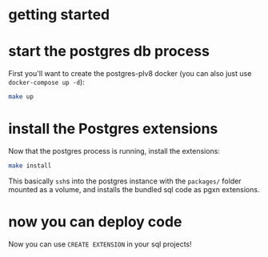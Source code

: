 # getting started

# start the postgres db process

First you'll want to create the postgres-plv8 docker (you can also just use `docker-compose up -d`):

```sh
make up
```
# install the Postgres extensions

Now that the postgres process is running, install the extensions:

```sh
make install
```

This basically `ssh`s into the postgres instance with the `packages/` folder mounted as a volume, and installs the bundled sql code as pgxn extensions.

# now you can deploy code

Now you can use `CREATE EXTENSION` in your sql projects!
